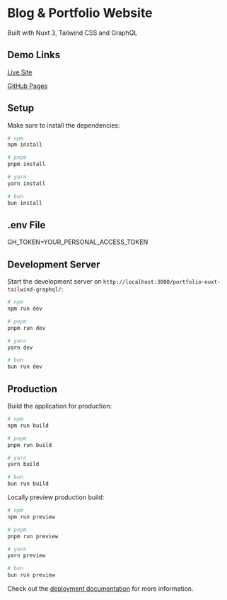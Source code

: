 # Blog & Portfolio Website

Built with Nuxt 3, Tailwind CSS and GraphQL

## Demo Links

[Live Site](https://blog.brandonwinger-air.com/)

[GitHub Pages](https://brandonwingerair.github.io/portfolio-nuxt-tailwind-graphql/)

## Setup

Make sure to install the dependencies:

```bash
# npm
npm install

# pnpm
pnpm install

# yarn
yarn install

# bun
bun install
```

## .env File

GH_TOKEN=YOUR_PERSONAL_ACCESS_TOKEN

## Development Server

Start the development server on `http://localhost:3000/portfolio-nuxt-tailwind-graphql/`:

```bash
# npm
npm run dev

# pnpm
pnpm run dev

# yarn
yarn dev

# bun
bun run dev
```

## Production

Build the application for production:

```bash
# npm
npm run build

# pnpm
pnpm run build

# yarn
yarn build

# bun
bun run build
```

Locally preview production build:

```bash
# npm
npm run preview

# pnpm
pnpm run preview

# yarn
yarn preview

# bun
bun run preview
```

Check out the [deployment documentation](https://nuxt.com/docs/getting-started/deployment) for more information.
